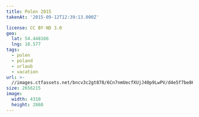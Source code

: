 ```yaml
---
title: Polen 2015
takenAt: '2015-09-12T12:39:13.000Z'

license: CC BY-ND 3.0
geo:
  lat: 54.448166
  lng: 18.577
tags:
  - polen
  - poland
  - urlaub
  - vacation
url: >-
  //images.ctfassets.net/bncv3c2gt878/6Cn7nmUecfXUjJ40p9LwPV/d4e5f7be861ed39d79233f001ef5cdba/polen-2015_25836866452_o
size: 2656215
image:
  width: 4310
  height: 2868
---
```

